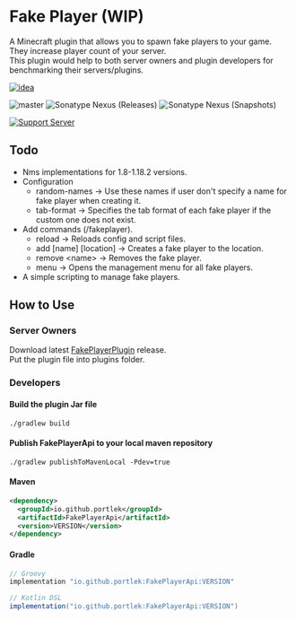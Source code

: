 # Fake Player (WIP)

A Minecraft plugin that allows you to spawn fake players to your game.\
They increase player count of your server.\
This plugin would help to both server owners and plugin developers for benchmarking their servers/plugins.

[![idea](https://www.elegantobjects.org/intellij-idea.svg)](https://www.jetbrains.com/idea/)

![master](https://github.com/spigotplugins/fakeplayer/workflows/build/badge.svg)
![Sonatype Nexus (Releases)](https://img.shields.io/nexus/r/io.github.portlek/FakePlayerApi?label=maven-central&server=https%3A%2F%2Foss.sonatype.org%2F)
![Sonatype Nexus (Snapshots)](https://img.shields.io/nexus/s/io.github.portlek/FakePlayerApi?label=maven-central&server=https%3A%2F%2Foss.sonatype.org)

[![Support Server](https://img.shields.io/discord/967385751870390333.svg?label=Discord&logo=Discord&colorB=7289da&style=for-the-badge)](https://discord.gg/jQhquEkb58)

## Todo

- Nms implementations for 1.8-1.18.2 versions.
- Configuration
  - random-names -> Use these names if user don't specify a name for fake player when creating it.
  - tab-format -> Specifies the tab format of each fake player if the custom one does not exist.
- Add commands (/fakeplayer).
  - reload -> Reloads config and script files.
  - add [name] [location] -> Creates a fake player to the location.
  - remove \<name\> -> Removes the fake player.
  - menu -> Opens the management menu for all fake players.
- A simple scripting to manage fake players.

## How to Use

### Server Owners

Download latest [FakePlayerPlugin](https://github.com/spigotplugins/fakeplayer/releases/) release.\
Put the plugin file into plugins folder.

### Developers

#### Build the plugin Jar file

`./gradlew build`

#### Publish FakePlayerApi to your local maven repository

`./gradlew publishToMavenLocal -Pdev=true`

#### Maven

```xml
<dependency>
  <groupId>io.github.portlek</groupId>
  <artifactId>FakePlayerApi</artifactId>
  <version>VERSION</version>
</dependency>
```

#### Gradle

```groovy
// Groovy
implementation "io.github.portlek:FakePlayerApi:VERSION"

// Kotlin DSL
implementation("io.github.portlek:FakePlayerApi:VERSION")
```
